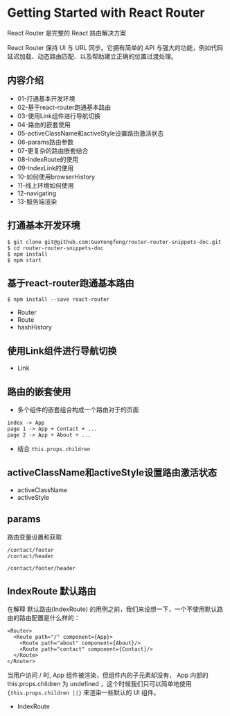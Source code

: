 # Getting Started with React Router

React Router 是完整的 React 路由解决方案

React Router 保持 UI 与 URL 同步。它拥有简单的 API 与强大的功能，例如代码延迟加载、动态路由匹配、以及帮助建立正确的位置过渡处理。

## 内容介绍

- 01-打通基本开发环境
- 02-基于react-router跑通基本路由
- 03-使用Link组件进行导航切换
- 04-路由的嵌套使用
- 05-activeClassName和activeStyle设置路由激活状态
- 06-params路由参数
- 07-更复杂的路由嵌套结合
- 08-IndexRoute的使用
- 09-IndexLink的使用
- 10-如何使用browserHistory
- 11-线上环境如何使用
- 12-navigating
- 13-服务端渲染


## 打通基本开发环境

```
$ git clone git@github.com:GuoYongfeng/router-router-snippets-doc.git
$ cd router-router-snippets-doc
$ npm install
$ npm start
```

## 基于react-router跑通基本路由

```
$ npm install --save react-router
```

- Router
- Route
- hashHistory

## 使用Link组件进行导航切换

- Link

## 路由的嵌套使用

- 多个组件的嵌套组合构成一个路由对于的页面
```
index -> App
page 1 -> App + Contact + ...
page 2 -> App + About + ...
```
- 结合 `this.props.children`

## activeClassName和activeStyle设置路由激活状态


- activeClassName
- activeStyle

## params

路由变量设置和获取

```
/contact/footer
/contact/header

/contact/footer/header
```

## IndexRoute 默认路由

在解释 默认路由(IndexRoute) 的用例之前，我们来设想一下，一个不使用默认路由的路由配置是什么样的：

```
<Router>
  <Route path="/" component={App}>
    <Route path="about" component={About}/>
    <Route path="contact" component={Contact}/>
  </Route>
</Router>
```
当用户访问 / 时, App 组件被渲染，但组件内的子元素却没有， App 内部的 this.props.children 为 undefined ，这个时候我们只可以简单地使用 `{this.props.children ||}` 来渲染一些默认的 UI 组件。

- IndexRoute
